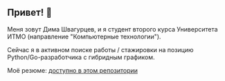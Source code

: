 ## Привет! 👋

Меня зовут Дима Швагурцев, и я студент второго курса Университета ИТМО (направление "Компьютерные технологии").

Сейчас я в активном поиске работы / стажировки на позицию Python/Go-разработчика с гибридным графиком.

Моё резюме: [доступно в этом репозитории](https://github.com/MVenjoyer/MVenjoyer)

<!--
**MVenjoyer/MVenjoyer** is a ✨ _special_ ✨ repository because its `README.md` (this file) appears on your GitHub profile.

Here are some ideas to get you started:

- 🔭 I’m currently working on ...
- 🌱 I’m currently learning ...
- 👯 I’m looking to collaborate on ...
- 🤔 I’m looking for help with ...
- 💬 Ask me about ...
- 📫 How to reach me: ...
- 😄 Pronouns: ...
- ⚡ Fun fact: ...
-->
